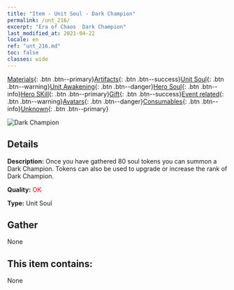 ```yaml
---
title: "Item - Unit Soul - Dark Champion"
permalink: /unt_216/
excerpt: "Era of Chaos  Dark Champion"
last_modified_at: 2021-04-22
locale: en
ref: "unt_216.md"
toc: false
classes: wide
---
```

 [Materials](/Items/){: .btn .btn--primary}[Artifacts](/Items/Artifacts/){: .btn .btn--success}[Unit Soul](/Items/UnitSoul/){: .btn .btn--warning}[Unit Awakening](/Items/UnitAwakening/){: .btn .btn--danger}[Hero Soul](/Items/HeroSoul/){: .btn .btn--info}[Hero SKill](/Items/HeroSkill/){: .btn .btn--primary}[Gift](/Items/Gift/){: .btn .btn--success}[Event related](/Items/Events/){: .btn .btn--warning}[Avatars](/Items/Avatars/){: .btn .btn--danger}[Consumables](/Items/Consumables/){: .btn .btn--info}[Unknown](/Items/Unknown/){: .btn .btn--primary}

 ![Dark Champion](/images/u/ti_sishen.jpg)

## Details
 **Description:** Once you have gathered 80 soul tokens you can summon a Dark Champion. Tokens can also be used to upgrade or increase the rank of Dark Champion.

 **Quality:** <span style="color: #FF0000">OK</span>

 **Type:** Unit Soul

## Gather

  None

## This item contains:

  None

